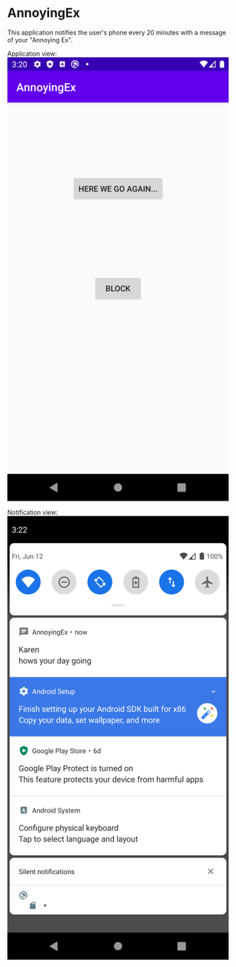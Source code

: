 # AnnoyingEx

This application notifies the user's phone every 20 minutes with a message of your "Annoying Ex".

Application view:
![app view](app_view.png)

Notification view:
![noti view](noti_view.png)